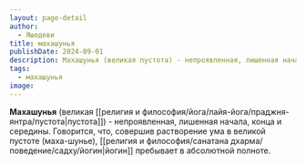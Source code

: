 ```yaml
---
layout: page-detail
author:
  - Яшодеви
title: махашунья
publishDate: 2024-09-01
description: Махашунья (великая пустота) - непроявленная, лишенная начала, конца и середины. Говорится, что, совершив растворение ума в великой пустоте (маха-шунье), йогин пребывает в абсолютной полноте.
tags:
  - махашунья
image:
---
```

**Махашунья** (великая [[религия и философия/йога/лайя-йога/праджня-янтра/пустота|пустота]]) - непроявленная, лишенная начала, конца и середины. Говорится, что, совершив растворение ума в великой пустоте (маха-шунье), [[религия и философия/санатана дхарма/поведение/садху/йогин|йогин]] пребывает в абсолютной полноте.

